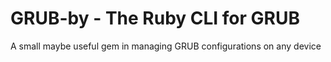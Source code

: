 # GRUB-by - The Ruby CLI for GRUB

A small maybe useful gem in managing GRUB configurations on any device
